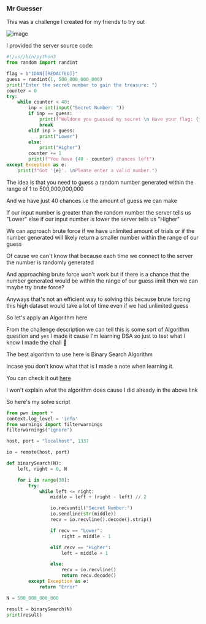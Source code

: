 <h3> Mr Guesser </h3>

This was a challenge I created for my friends to try out

![image](https://github.com/h4ckyou/h4ckyou.github.io/assets/127159644/e7a29534-d2e2-42df-ab09-de56415895eb)

I provided the server source code:

```python
#!/usr/bin/python3
from random import randint

flag = b"IDAN{[REDACTED]}"
guess = randint(1, 500_000_000_000)
print("Enter the secret number to gain the treasure: ")
counter = 0
try:       
    while counter < 40:
        inp = int(input("Secret Number: "))
        if inp == guess:
            print(f"Weldone you guessed my secret \n Have your flag: {flag}")
            break
        elif inp > guess:
            print("Lower")
        else: 
            print("Higher")       
        counter += 1
        print(f"You have {40 - counter} chances left")
except Exception as e:
    print(f"Got '{e}'. \nPlease enter a valid number.")
```

The idea is that you need to guess a random number generated within the range of 1 to 500,000,000,000

And we have just 40 chances i.e the amount of guess we can make

If our input number is greater than the random number the server tells us "Lower" else if our input number is lower the server tells us "Higher"

We can approach brute force if we have unlimited amount of trials or if the number generated will likely return a smaller number within the range of our guess

Of cause we can't know that because each time we connect to the server the number is randomly generated

And approaching brute force won't work but if there is a chance that the number generated would be within the range of our guess iimit then we can maybe try brute force?

Anyways that's not an efficient way to solving this because brute forcing this high dataset would take a lot of time even if we had unlimited guess

So let's apply an Algorithm here

From the challenge description we can tell this is some sort of Algorithm question and `yes` I made it cause I'm learning DSA so just to test what I know I made the chall 🙂

The best algorithm to use here is Binary Search Algorithm

Incase you don't know what that is I made a note when learning it.

You can check it out [here](https://github.com/h4ckyou/h4ckyou.github.io/blob/main/posts/programming/Learning/Data%20Structures%20and%20Algorithm/Binary%20Search%20Algorithm.md)

I won't explain what the algorithm does cause I did already in the above link

So here's my solve script

```python
from pwn import *
context.log_level = 'info'
from warnings import filterwarnings
filterwarnings("ignore")

host, port = "localhost", 1337

io = remote(host, port)

def binarySearch(N):
    left, right = 0, N

    for i in range(30):
        try:
            while left <= right:
                middle = left + (right - left) // 2

                io.recvuntil("Secret Number:")
                io.sendline(str(middle))
                recv = io.recvline().decode().strip()

                if recv == "Lower":
                    right = middle - 1

                elif recv == "Higher":
                    left = middle + 1

                else:
                    recv = io.recvline()
                    return recv.decode()
        except Exception as e:
            return "Error"

N = 500_000_000_000

result = binarySearch(N)
print(result)
```
